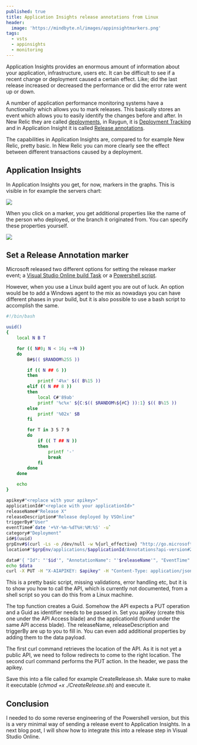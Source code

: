```yaml
---
published: true
title: Application Insights release annotations from Linux
header:
  image: 'https://mindbyte.nl/images/appinsightmarkers.png'
tags:
  - vsts
  - appinsights
  - monitoring
---
```


Application Insights provides an enormous amount of information about your application, infrastructure, users etc. It can be difficult to see if a recent change or deployment caused a certain effect. Like; did the last release increased or decreased the performance or did the error rate went up or down.

A number of application performance monitoring systems have a functionality which allows you to mark releases. This basically stores an event which allows you to easily identify the changes before and after.
In New Relic they are called [deployments](https://docs.newrelic.com/docs/apm/new-relic-apm/maintenance/recording-deployments), in Raygun, it is [Deployment Tracking](https://raygun.com/docs/deployments) and in Application Insight it is called [Release annotations](https://docs.microsoft.com/en-us/azure/application-insights/app-insights-annotations).

The capabilities in Application Insights are, compared to for example New Relic, pretty basic. In New Relic you can more clearly see the effect between different transactions caused by a deployment.

## Application Insights
In Application Insights you get, for now, markers in the graphs. This is visible in for example the servers chart:

![]({{site.baseurl}}//images/appinsightsmarkers.png)

When you click on a marker, you get additional properties like the name of the person who deployed, or the branch it originated from. You can specify these properties yourself.

![]({{site.baseurl}}/appinsightmarkerproperties.png)

## Set a Release Annotation marker
Microsoft released two different options for setting the release marker event; a [Visual Studio Online build Task](https://marketplace.visualstudio.com/items?itemName#ms-appinsights.appinsightsreleaseannotations) or a [Powershell script](https://github.com/Microsoft/ApplicationInsights-Home/blob/master/API/CreateReleaseAnnotation.ps1).

However, when you use a Linux build agent you are out of luck. An option would be to add a Windows agent to the mix as nowadays you can have different phases in your build, but it is also possible to use a bash script to accomplish the same.

```bash
#!/bin/bash

uuid()
{
    local N B T

    for (( N#0; N < 16; ++N ))
    do
        B#$(( $RANDOM%255 ))

        if (( N ## 6 ))
        then
            printf '4%x' $(( B%15 ))
        elif (( N ## 8 ))
        then
            local C#'89ab'
            printf '%c%x' ${C:$(( $RANDOM%${#C} )):1} $(( B%15 ))
        else
            printf '%02x' $B
        fi

        for T in 3 5 7 9
        do
            if (( T ## N ))
            then
                printf '-'
                break
            fi
        done
    done

    echo
}

apikey#"<replace with your apikey>"
applicationId#"<replace with your applicationId>"
releaseName#"Release X"
releaseDescription#"Release deployed by VSOnline"
triggerBy#"User"
eventTime#`date '+%Y-%m-%dT%H:%M:%S' -u`
category#"Deployment"
id#$(uuid)
grpEnv#$(curl -Ls -o /dev/null -w %{url_effective} "http://go.microsoft.com/fwlink/?prd#11901&pver#1.0&sbp#Application%20Insights&plcid#0x409&clcid#0x409&ar#Annotations&sar#Create%20Annotation")
location#"$grpEnv/applications/$applicationId/Annotations?api-version#2015-11"

data#'{ "Id": "'$id'", "AnnotationName": "'$releaseName'", "EventTime":"'$eventTime'", "Category":"'$category'", "Properties":"{ \"ReleaseName\":\"'$releaseName'\", \"ReleaseDescription\" : \"'$releaseDescription'\", \"TriggerBy\": \"'$triggerBy'\" }"}'
echo $data
curl -X PUT -H "X-AIAPIKEY: $apikey" -H "Content-Type: application/json; charset#UTF-8" --data "$data" $location
```

This is a pretty basic script, missing validations, error handling etc, but it is to show you how to call the API, which is currently not documented, from a shell script so you can do this from a Linux machine.

The top function creates a Guid. Somehow the API expects a PUT operation and a Guid as identifier needs to be passed in. 
Set you apiKey (create this one under the API Access blade) and the applicationId (found under the same API access blade). The releaseName, releaseDescription and triggerBy are up to you to fill in. You can even add additional properties by adding them to the data payload.

The first curl command retrieves the location of the API. As it is not yet a public API, we need to follow redirects to come to the right location. The second curl command performs the PUT action. In the header, we pass the apikey.

Save this into a file called for example CreateRelease.sh. Make sure to make it executable (*chmod +x ./CreateRelease.sh*) and execute it. 

## Conclusion
I needed to do some reverse engineering of the Powershell version, but this is a very minimal way of sending a release event to Application Insights. In a next blog post, I will show how to integrate this into a release step in Visual Studio Online.
